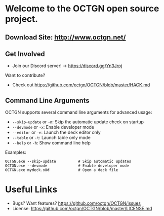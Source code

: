 Welcome to the OCTGN open source project.
=================================================

Download Site: http://www.octgn.net/
-------------------------------------------------

Get Involved
-------------------------------------------------
* Join our Discord server! -> https://discord.gg/Yn3Jrpj

Want to contribute?
* Check out https://github.com/octgn/OCTGN/blob/master/HACK.md

Command Line Arguments
-------------------------------------------------
OCTGN supports several command line arguments for advanced usage:

* `--skip-update` or `-n`: Skip the automatic update check on startup
* `--devmode` or `-x`: Enable developer mode
* `--editor` or `-e`: Launch the deck editor only
* `--table` or `-t`: Launch table only mode
* `--help` or `-h`: Show command line help

Examples:
```
OCTGN.exe --skip-update          # Skip automatic updates
OCTGN.exe --devmode              # Enable developer mode
OCTGN.exe mydeck.o8d             # Open a deck file
```


Useful Links
=================================================
* Bugs? Want features? https://github.com/octgn/OCTGN/issues
* License: https://github.com/octgn/OCTGN/blob/master/LICENSE.md
